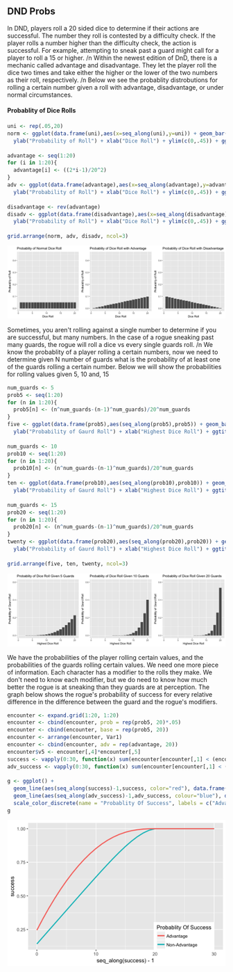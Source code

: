 
DND Probs
---------

In DND, players roll a 20 sided dice to determine if their actions are successful. The number they roll is contested by a difficulty check. If the player rolls a number higher than the difficulty check, the action is successful. For example, attempting to sneak past a guard might call for a player to roll a 15 or higher. /n Within the newest edition of DnD, there is a mechanic called advantage and disadvantage. They let the player roll the dice two times and take either the higher or the lower of the two numbers as their roll, respectively. /n Below we see the probablity distrobutions for rolling a certain number given a roll with advantage, disadvantage, or under normal circumstances.

#### Probablity of Dice Rolls

``` r
uni <- rep(.05,20)
norm <- ggplot(data.frame(uni),aes(x=seq_along(uni),y=uni)) + geom_bar(stat="identity") + 
  ylab("Probability of Roll") + xlab("Dice Roll") + ylim(c(0,.45)) + ggtitle("Probablity of Normal Dice Roll")

advantage <- seq(1:20)
for (i in 1:20){
  advantage[i] <- ((2*i-1)/20^2)
}
adv <- ggplot(data.frame(advantage),aes(x=seq_along(advantage),y=advantage)) + geom_bar(stat="identity") + 
  ylab("Probability of Roll") + xlab("Dice Roll") + ylim(c(0,.45)) + ggtitle("Probablity of Dice Roll with Advantage")

disadvantage <- rev(advantage)
disadv <- ggplot(data.frame(disadvantage),aes(x=seq_along(disadvantage),y=disadvantage)) + geom_bar(stat="identity") + 
  ylab("Probability of Roll") + xlab("Dice Roll") + ylim(c(0,.45)) + ggtitle("Probablity of Dice Roll with Disadvantage")

grid.arrange(norm, adv, disadv, ncol=3)
```

![](DNDProbs_files/figure-markdown_github-ascii_identifiers/Dice_Distros-1.png)

Sometimes, you aren't rolling against a single number to determine if you are successful, but many numbers. In the case of a rogue sneaking past many guards, the rogue will roll a dice vs every single guards roll. /n We know the probablity of a player rolling a certain numbers, now we need to determine given N number of guards what is the probability of at least one of the guards rolling a certain number. Below we will show the probabilities for rolling values given 5, 10 and, 15

``` r
num_guards <- 5
prob5 <- seq(1:20)
for (n in 1:20){
  prob5[n] <- (n^num_guards-(n-1)^num_guards)/20^num_guards
}
five <- ggplot(data.frame(prob5),aes(seq_along(prob5),prob5)) + geom_bar(stat="identity") +
  ylab("Probability of Gaurd Roll") + xlab("Highest Dice Roll") + ggtitle("Probablity of Dice Roll Given 5 Guards") + ylim(c(0,.6))

num_guards <- 10
prob10 <- seq(1:20)
for (n in 1:20){
  prob10[n] <- (n^num_guards-(n-1)^num_guards)/20^num_guards
}
ten <- ggplot(data.frame(prob10),aes(seq_along(prob10),prob10)) + geom_bar(stat="identity") +
  ylab("Probability of Gaurd Roll") + xlab("Highest Dice Roll") + ggtitle("Probablity of Dice Roll Given 10 Guards") + ylim(c(0,.6))

num_guards <- 15
prob20 <- seq(1:20)
for (n in 1:20){
  prob20[n] <- (n^num_guards-(n-1)^num_guards)/20^num_guards
}
twenty <- ggplot(data.frame(prob20),aes(seq_along(prob20),prob20)) + geom_bar(stat="identity") +
  ylab("Probability of Gaurd Roll") + xlab("Highest Dice Roll") + ggtitle("Probablity of Dice Roll Given 20 Guards") + ylim(c(0,.6))

grid.arrange(five, ten, twenty, ncol=3)
```

![](DNDProbs_files/figure-markdown_github-ascii_identifiers/guards-1.png)

We have the probabilities of the player rolling certain values, and the probabilities of the guards rolling certain values. We need one more piece of information. Each character has a modifier to the rolls they make. We don't need to know each modifier, but we do need to know how much better the rogue is at sneaking than they guards are at perception. The graph below shows the rogue's probability of success for every relative difference in the difference between the guard and the rogue's modifiers.

``` r
encounter <- expand.grid(1:20, 1:20)
encounter <- cbind(encounter, prob = rep(prob5, 20)*.05)
encounter <- cbind(encounter, base = rep(prob5, 20))
encounter <- arrange(encounter, Var1)
encounter <- cbind(encounter, adv = rep(advantage, 20))
encounter$v5 <- encounter[,4]*encounter[,5]
success <- vapply(0:30, function(x) sum(encounter[encounter[,1] < (encounter[,2] + x), 3]), numeric(1))
adv_success <- vapply(0:30, function(x) sum(encounter[encounter[,1] < (encounter[,2] + x), 6]), numeric(1))

g <- ggplot() + 
  geom_line(aes(seq_along(success)-1,success, color="red"), data.frame(success),size=1) +
  geom_line(aes(seq_along(adv_success)-1,adv_success, colour="blue"), data.frame(adv_success),size=1) +
  scale_color_discrete(name = "Probablity Of Success", labels = c("Advantage", "Non-Advantage")) + theme(legend.position=c(0.8, 0.1))
g
```

![](DNDProbs_files/figure-markdown_github-ascii_identifiers/success-1.png)
